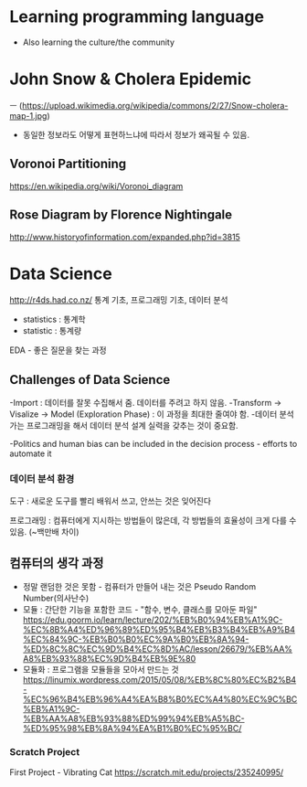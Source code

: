 # Learning programming language
- Also learning the culture/the community 


# John Snow & Cholera Epidemic
ㅡ (https://upload.wikimedia.org/wikipedia/commons/2/27/Snow-cholera-map-1.jpg)
- 동일한 정보라도 어떻게 표현하느냐에 따라서 정보가 왜곡될 수 있음. 


## Voronoi Partitioning
https://en.wikipedia.org/wiki/Voronoi_diagram


## Rose Diagram by Florence Nightingale
http://www.historyofinformation.com/expanded.php?id=3815


# Data Science
http://r4ds.had.co.nz/
통계 기초, 프로그래밍 기초, 데이터 분석

* statistics : 통계학
* statistic : 통계량

EDA - 좋은 질문을 찾는 과정

## Challenges of Data Science
-Import : 데이터를 잘못 수집해서 줌. 데이터를 주려고 하지 않음. 
-Transform -> Visalize -> Model (Exploration Phase) : 이 과정을 최대한 줄여야 함. 
-데이터 분석가는 프로그래밍을 해서 데이터 분석 설계 실력을 갖추는 것이 중요함. 

-Politics and human bias can be included in the decision process - efforts to automate it

### 데이터 분석 환경
도구 : 새로운 도구를 빨리 배워서 쓰고, 안쓰는 것은 잊어진다

프로그래밍 : 컴퓨터에게 지시하는 방법들이 많은데, 각 방법들의 효율성이 크게 다를 수 있음. (~백만배 차이)

## 컴퓨터의 생각 과정
- 정말 랜덤한 것은 못함 - 컴퓨터가 만들어 내는 것은 Pseudo Random Number(의사난수)
- 모듈 : 간단한 기능을 포함한 코드 - "함수, 변수, 클래스를 모아둔 파일"
https://edu.goorm.io/learn/lecture/202/%EB%B0%94%EB%A1%9C-%EC%8B%A4%ED%96%89%ED%95%B4%EB%B3%B4%EB%A9%B4%EC%84%9C-%EB%B0%B0%EC%9A%B0%EB%8A%94-%ED%8C%8C%EC%9D%B4%EC%8D%AC/lesson/26679/%EB%AA%A8%EB%93%88%EC%9D%B4%EB%9E%80
- 모듈화 : 프로그램을 모듈들을 모아서 만드는 것
https://linumix.wordpress.com/2015/05/08/%EB%8C%80%EC%B2%B4-%EC%96%B4%EB%96%A4%EA%B8%B0%EC%A4%80%EC%9C%BC%EB%A1%9C-%EB%AA%A8%EB%93%88%ED%99%94%EB%A5%BC-%ED%95%98%EB%8A%94%EA%B1%B0%EC%95%BC/


### Scratch Project
First Project - Vibrating Cat
https://scratch.mit.edu/projects/235240995/



